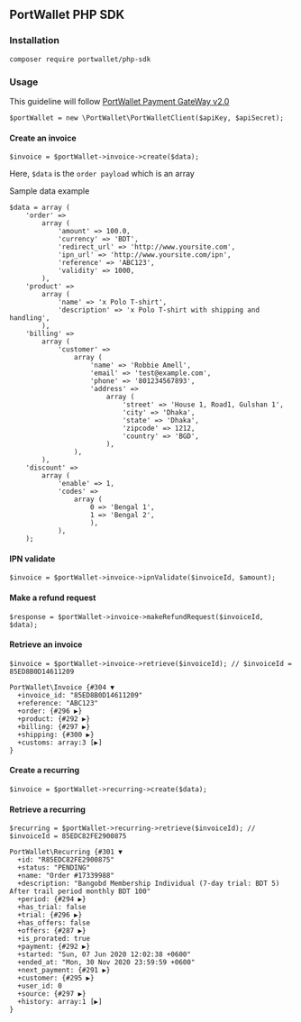 ## PortWallet PHP SDK

### Installation
```
composer require portwallet/php-sdk
```

### Usage
This guideline will follow [PortWallet Payment GateWay v2.0](http://developer.portwallet.com/documentation-v2.php)
```
$portWallet = new \PortWallet\PortWalletClient($apiKey, $apiSecret);
```

#### Create an invoice
```
$invoice = $portWallet->invoice->create($data);
```
Here, `$data` is the `order payload` which is an array

Sample data example
```
$data = array (
    'order' =>
        array (
            'amount' => 100.0,
            'currency' => 'BDT',
            'redirect_url' => 'http://www.yoursite.com',
            'ipn_url' => 'http://www.yoursite.com/ipn',
            'reference' => 'ABC123',
            'validity' => 1000,
        ),
    'product' =>
        array (
            'name' => 'x Polo T-shirt',
            'description' => 'x Polo T-shirt with shipping and handling',
        ),
    'billing' =>
        array (
            'customer' =>
                array (
                    'name' => 'Robbie Amell',
                    'email' => 'test@example.com',
                    'phone' => '801234567893',
                    'address' =>
                        array (
                            'street' => 'House 1, Road1, Gulshan 1',
                            'city' => 'Dhaka',
                            'state' => 'Dhaka',
                            'zipcode' => 1212,
                            'country' => 'BGD',
                        ),
                ),
        ),
    'discount' =>
        array (
            'enable' => 1,
            'codes' =>
                array (
                    0 => 'Bengal 1',
                    1 => 'Bengal 2',
                    ),
            ),
    );
```  

#### IPN validate
```
$invoice = $portWallet->invoice->ipnValidate($invoiceId, $amount);
```

#### Make a refund request
```
$response = $portWallet->invoice->makeRefundRequest($invoiceId, $data);
```

#### Retrieve an invoice
```
$invoice = $portWallet->invoice->retrieve($invoiceId); // $invoiceId = 85ED8B0D14611209

PortWallet\Invoice {#304 ▼
  +invoice_id: "85ED8B0D14611209"
  +reference: "ABC123"
  +order: {#296 ▶}
  +product: {#292 ▶}
  +billing: {#297 ▶}
  +shipping: {#300 ▶}
  +customs: array:3 [▶]
}
```


#### Create a recurring
```
$invoice = $portWallet->recurring->create($data);
```

#### Retrieve a recurring
```
$recurring = $portWallet->recurring->retrieve($invoiceId); // $invoiceId = 85EDC82FE2900875

PortWallet\Recurring {#301 ▼
  +id: "R85EDC82FE2900875"
  +status: "PENDING"
  +name: "Order #17339988"
  +description: "Bangobd Membership Individual (7-day trial: BDT 5) After trail period monthly BDT 100"
  +period: {#294 ▶}
  +has_trial: false
  +trial: {#296 ▶}
  +has_offers: false
  +offers: {#287 ▶}
  +is_prorated: true
  +payment: {#292 ▶}
  +started: "Sun, 07 Jun 2020 12:02:38 +0600"
  +ended_at: "Mon, 30 Nov 2020 23:59:59 +0600"
  +next_payment: {#291 ▶}
  +customer: {#295 ▶}
  +user_id: 0
  +source: {#297 ▶}
  +history: array:1 [▶]
}
```
